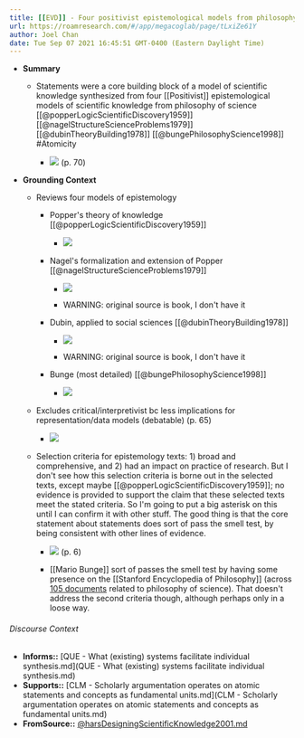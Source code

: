 ```yaml
---
title: [[EVD]] - Four positivist epistemological models from philosophy of science, including Popper, emphasized scientific statements as a core component of scientific knowledge - [[@harsDesigningScientificKnowledge2001]]
url: https://roamresearch.com/#/app/megacoglab/page/tLxiZe61Y
author: Joel Chan
date: Tue Sep 07 2021 16:45:51 GMT-0400 (Eastern Daylight Time)
---
```


- **Summary**

    - Statements were a core building block of a model of scientific knowledge synthesized from four [[Positivist]] epistemological models of scientific knowledge from philosophy of science [[@popperLogicScientificDiscovery1959]] [[@nagelStructureScienceProblems1979]] [[@dubinTheoryBuilding1978]] [[@bungePhilosophyScience1998]]   #Atomicity

        - ![](https://firebasestorage.googleapis.com/v0/b/firescript-577a2.appspot.com/o/imgs%2Fapp%2Fmegacoglab%2FBKdsNedWQB?alt=media&token=8d75e1d8-bd58-439f-a232-a25ebf651691) (p. 70)
- **Grounding Context**

    - Reviews four models of epistemology

        - Popper's theory of knowledge [[@popperLogicScientificDiscovery1959]]

            - ![](https://firebasestorage.googleapis.com/v0/b/firescript-577a2.appspot.com/o/imgs%2Fapp%2Fmegacoglab%2Fr0d9jKsTri?alt=media&token=22a21966-d835-4312-a3d0-ce053446cdf2)

        - Nagel's formalization and extension of Popper [[@nagelStructureScienceProblems1979]]

            - ![](https://firebasestorage.googleapis.com/v0/b/firescript-577a2.appspot.com/o/imgs%2Fapp%2Fmegacoglab%2FS4vQvf-RCH?alt=media&token=1e73f32c-b8e0-4007-a229-1e2bc4426391)

            - WARNING: original source is book, I don't have it

        - Dubin, applied to social sciences [[@dubinTheoryBuilding1978]]

            - ![](https://firebasestorage.googleapis.com/v0/b/firescript-577a2.appspot.com/o/imgs%2Fapp%2Fmegacoglab%2FQAFZbv8EgB?alt=media&token=9d02c7f0-f5bd-407d-9af1-14fb137fd11c)

            - WARNING: original source is book, I don't have it

        - Bunge (most detailed) [[@bungePhilosophyScience1998]]

            - ![](https://firebasestorage.googleapis.com/v0/b/firescript-577a2.appspot.com/o/imgs%2Fapp%2Fmegacoglab%2Fcr7-XjHuRm?alt=media&token=61a47a8c-7e1a-4e2b-80b4-1ae6f1c3c79d)

    - Excludes critical/interpretivist bc less implications for representation/data models (debatable) (p. 65)

        - ![](https://firebasestorage.googleapis.com/v0/b/firescript-577a2.appspot.com/o/imgs%2Fapp%2Fmegacoglab%2FDnaXSUchx8?alt=media&token=c69c3cfc-7cb0-4bd8-b056-0c6d9a22d4a9)

    - Selection criteria for epistemology texts: 1) broad and comprehensive, and 2) had an impact on practice of research. But I don't see how this selection criteria is borne out in the selected texts, except maybe [[@popperLogicScientificDiscovery1959]]; no evidence is provided to support the claim that these selected texts meet the stated criteria. So I'm going to put a big asterisk on this until I can confirm it with other stuff. The good thing is that the core statement about statements does sort of pass the smell test, by being consistent with other lines of evidence.

        - ![](https://firebasestorage.googleapis.com/v0/b/firescript-577a2.appspot.com/o/imgs%2Fapp%2Fmegacoglab%2FZ6tXTSw7AN.png?alt=media&token=645aab1f-0b60-4abb-8226-81d063456ae8) (p. 6)

        - [[Mario Bunge]] sort of passes the smell test by having some presence on the [[Stanford Encyclopedia of Philosophy]] (across [105 documents](https://plato.stanford.edu/search/searcher.py?query=mario+bunge) related to philosophy of science). That doesn't address the second criteria though, although perhaps only in a loose way.

###### Discourse Context

- **Informs::** [QUE - What (existing) systems facilitate individual synthesis.md](QUE - What (existing) systems facilitate individual synthesis.md)
- **Supports::** [CLM - Scholarly argumentation operates on atomic statements and concepts as fundamental units.md](CLM - Scholarly argumentation operates on atomic statements and concepts as fundamental units.md)
- **FromSource::** [@harsDesigningScientificKnowledge2001.md](@harsDesigningScientificKnowledge2001.md)
